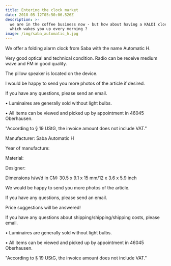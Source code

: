 ```yaml
---
title: Entering the clock market
date: 2018-05-12T05:50:06.526Z
description: >-
  we are in the coffee business now - but how about having a KALDI clock as well
  which wakes you up every morning ?
image: /img/saba_automatic_h.jpg
---
```

We offer a folding alarm clock from Saba with the name Automatic H.

Very good optical and technical condition. Radio can be receive medium wave and FM in good quality.

The pillow speaker is located on the device.

I would be happy to send you more photos of the article if desired.

If you have any questions, please send an email.

• Luminaires are generally sold without light bulbs.

• All items can be viewed and picked up by appointment in 46045 Oberhausen.

"According to § 19 UStG, the invoice amount does not include VAT."

Manufacturer: Saba Automatic H

Year of manufacture:

Material:

Designer:

Dimensions h/w/d in CM: 30.5 x 9.1 x 15 mm/12 x 3.6 x 5.9 inch

We would be happy to send you more photos of the article.

If you have any questions, please send an email.

Price suggestions will be answered!

If you have any questions about shipping/shipping/shipping costs, please email.

• Luminaires are generally sold without light bulbs.

• All items can be viewed and picked up by appointment in 46045 Oberhausen.

"According to § 19 UStG, the invoice amount does not include VAT."
